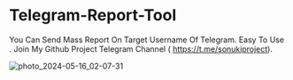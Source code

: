 # Telegram-Report-Tool
You Can Send Mass Report On Target Username Of Telegram. Easy To Use .  Join My Github Project Telegram Channel ( https://t.me/sonukiproject). 

![photo_2024-05-16_02-07-31](https://github.com/imsonuksingh/Telegram-Report-Tool/assets/169846358/0c418c34-36de-40d8-bfa2-7516622dec08)
